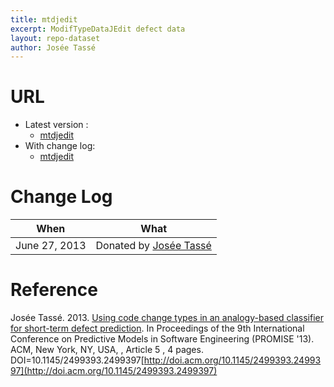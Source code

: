 ```yaml
---
title: mtdjedit
excerpt: ModifTypeDataJEdit defect data
layout: repo-dataset
author: Josée Tassé
---
```



# URL

  * Latest version :
    * [mtdjedit](https://terapromise.csc.ncsu.edu/svn/repo/issues/ModifTypeDataJEdit/ModifTypeDataJEdit.csv)
  * With change log:
    * [mtdjedit](https://terapromise.csc.ncsu.edu/svn/repo/issues/ModifTypeDataJEdit)

# Change Log

When | What
---- | ----
June 27, 2013 | Donated by [Josée Tassé](/repo/people)


# Reference

Josée Tassé. 2013. [Using code change types in an analogy-based classifier for short-term defect prediction](http://doi.acm.org/10.1145/2499393.2499397). In
Proceedings of the 9th International Conference on Predictive Models in Software Engineering (PROMISE '13). ACM, New York,
NY, USA, , Article 5 , 4 pages. DOI=10.1145/2499393.2499397[http://doi.acm.org/10.1145/2499393.2499397](http://doi.acm.org/10.1145/2499393.2499397)
